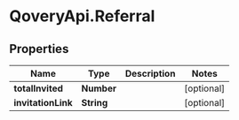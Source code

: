 # QoveryApi.Referral

## Properties

Name | Type | Description | Notes
------------ | ------------- | ------------- | -------------
**totalInvited** | **Number** |  | [optional] 
**invitationLink** | **String** |  | [optional] 


